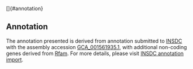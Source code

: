 []{#annotation}

Annotation
----------

The annotation presented is derived from annotation submitted to
[INSDC](http://www.insdc.org) with the assembly accession
[GCA\_001561935.1](http://www.ebi.ac.uk/ena/data/view/GCA_001561935.1),
with additional non-coding genes derived from
[Rfam](http://rfam.xfam.org/). For more details, please visit [INSDC
annotation
import](http://ensemblgenomes.org/info/data/insdc_annotation).
